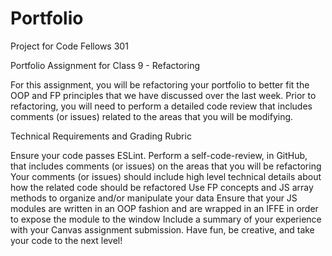 # Portfolio
Project for Code Fellows 301

Portfolio Assignment for Class 9 - Refactoring

For this assignment, you will be refactoring your portfolio to better fit the OOP and FP principles that we have discussed over the last week. Prior to refactoring, you will need to perform a detailed code review that includes comments (or issues) related to the areas that you will be modifying.

Technical Requirements and Grading Rubric

Ensure your code passes ESLint.
Perform a self-code-review, in GitHub, that includes comments (or issues) on the areas that you will be refactoring
Your comments (or issues) should include high level technical details about how the related code should be refactored
Use FP concepts and JS array methods to organize and/or manipulate your data
Ensure that your JS modules are written in an OOP fashion and are wrapped in an IFFE in order to expose the module to the window
Include a summary of your experience with your Canvas assignment submission.
Have fun, be creative, and take your code to the next level!
